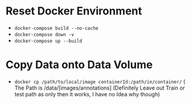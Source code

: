 # Reset Docker Environment
* `docker-compose build --no-cache`
* `docker-compose down -v`
* `docker-compose up --build`

# Copy Data onto Data Volume
* `docker cp /path/to/local/image containerId:/path/in/container/` (
 The Path is /data/[images/annotations] (Definitely Leave out Train or test path as only then it works,
                                         I have no Idea why though)